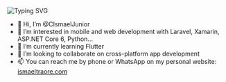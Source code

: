 <!-- Animation de texte -->
<p align="left">
  <img src="https://readme-typing-svg.demolab.com?font=Fira+Code&size=22&duration=3000&pause=1000&color=F97316&center=true&vCenter=true&multiline=true&repeat=true&width=900&heigth=700&lines=Hi+there!+I'm+Isma%C3%ABl+Junior.Mobile+%26+Web+Developer.;Currently+Learning+Flutter+%F0%9F%90%9C" alt="Typing SVG" />


</p>

- 👋 Hi, I’m @CIsmaelJunior  
- 👀 I’m interested in mobile and web development with Laravel, Xamarin, ASP.NET Core 6, Python...  
- 🌱 I’m currently learning Flutter  
- 💞️ I’m looking to collaborate on cross-platform app development  
- 📫 You can reach me by phone or WhatsApp on my personal website: [ismaeltraore.com](https://ismaeltraore.com)

<!---
CIsmaelJunior/CIsmaelJunior is a ✨ special ✨ repository because its `README.md` (this file) appears on your GitHub profile.
You can click the Preview link to take a look at your changes.
--->
